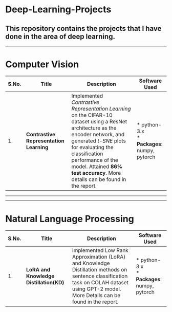 # Deep-Learning-Projects
This repository contains the projects that I have done in the area of deep learning.
-------------------------------
-------------------------------
# Computer Vision
| S.No. | Title                           | Description                                                                                          | Software Used |
|-------|---------------------------------|------------------------------------------------------------------------------------------------------| ----- |
| 1.    | **Contrastive Representation Learning** | Implemented _Contrastive Representation Learning_ on the CIFAR-10 dataset using a ResNet architecture as the encoder network, and generated _t-SNE_ plots for evaluating the classification performance of the model. Attained **86% test accuracy**. More details can be found in the report. | * python-3.x<br> * **Packages**: numpy, pytorch |


--------------------------------
--------------------------------

# Natural Language Processing
| S.No. | Title | Description | Software Used |
| ------| ------| --------| ----- |
| 1. | **LoRA and Knowledge Distillation(KD)** | implemented Low Rank Approximation (LoRA) and Knowledge Distillation methods on sentence classification task on COLAH dataset using GPT-2 model. More Details can be found in the report.|* python-3.x<br> * **Packages**: numpy, pytorch |

